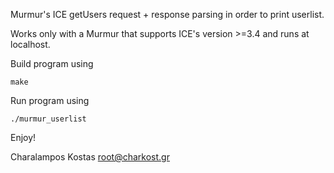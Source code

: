 Murmur's ICE getUsers request + response parsing in order to print userlist.

Works only with a Murmur that supports ICE's version >=3.4 and runs at localhost.


Build program using

`make`


Run program using

`./murmur_userlist`


Enjoy!


Charalampos Kostas <root@charkost.gr>
